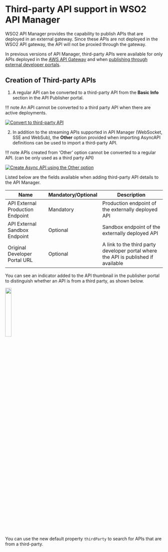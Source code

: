 # Third-party API support in WSO2 API Manager

WSO2 API Manager provides the capability to publish APIs that are deployed in an external gateway. Since these APIs are not deployed in the WSO2 API gateway, the API will not be proxied through the gateway.

In previous versions of API Manager, third-party APIs were available for only APIs deployed in the [AWS API Gateway]({{base_path}}/deploy-and-publish/publish-on-dev-portal/publish-aws-apis-in-the-dev-portal/) and when [publishing through external developer portals]({{base_path}}/deploy-and-publish/publish-on-dev-portal/publish-to-multiple-external-api-stores/).


## Creation of Third-party APIs

1. A regular API can be converted to a third-party API from the **Basic Info** section in the API Publisher portal.

!!! note
    An API cannot be converted to a third party API when there are active deployments.

[![Convert to third-party API]({{base_path}}/assets/img/develop/convert-to-third-party.png)]({{base_path}}/assets/img/develop/convert-to-third-party.png)

2. In addition to the streaming APIs supported in API Manager (WebSocket, SSE and WebSub), the **Other** option provided when importing AsyncAPI definitions can be used to import a third-party API.

!!! note
    APIs created from ‘Other’ option cannot be converted to a regular API. (can be only used as a third party API)

[![Create Async API using the Other option]({{base_path}}/assets/img/develop/async-api.png)]({{base_path}}/assets/img/develop/async-api.png)


Listed below are the fields available when adding third-party API details to the API Manager.

| Name                             | Mandatory/Optional | Description                                                                        |
|----------------------------------|--------------------|------------------------------------------------------------------------------------|
| API External Production Endpoint | Mandatory          | Production endpoint of the externally deployed API                                 |
| API External Sandbox Endpoint    | Optional           | Sandbox endpoint of the externally deployed API                                    |
| Original Developer Portal URL    | Optional           | A link to the third party developer portal where the API is published if available |

You can see an indicator added to the API thumbnail in the publisher portal to distinguish whether an API is from a third party, as shown below.


<a href="{{base_path}}/assets/img/develop/third-party-tag.png"><img src="{{base_path}}/assets/img/develop/third-party-tag.png" width="20%"></a>

You can use the new default property `thirdParty`  to search for APIs that are from a third-party.
